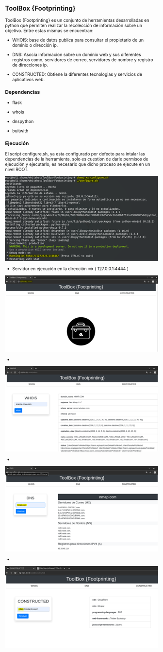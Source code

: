 ## ToolBox {Footprinting}
ToolBox {Footprinting} es un conjunto de herramientas desarrolladas en python que permiten realizar la recolección de información sobre un objetivo. Entre estas mismas se encuentran:

* WHOIS: base de datos publica para consultar el propietario de un dominio o dirección ip.

* DNS: Asocia informacion sobre un dominio web y sus diferentes registros como, servidores de correo, servidores de nombre y registro de direcciones ip.

* CONSTRUCTED: Obtiene la diferentes tecnologias y servicios de aplicativos web.

### Dependencias

* flask

* whois

* dnspython

* buitwith

### Ejecución

El script configure.sh, ya esta configurado por defecto para intalar las dependencias de la herramienta, solo es cuestion de darle permisos de ejecución y ejecutarlo, es necesario que dicho proceso se ejecute en un nivel ROOT.

<div style="align-items:center;">
	<img src="Images/1.PNG">
</div>

* Servidor en ejecución en la dirección ==> ( 127.0.0.1:4444 )

<div style="align-items:center;">
	<img src="Images/2.PNG">
</div>

* 
<div style="align-items:center;">
	<img src="Images/3.PNG">
</div>

* 

<div style="align-items:center;">
	<img src="Images/4.PNG">
</div>

* 

<div style="align-items:center;">
	<img src="Images/5.PNG">
</div>
